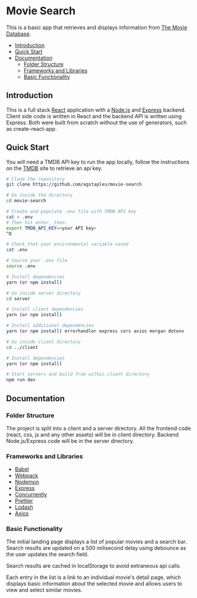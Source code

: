 # Movie Search

This is a basic app that retrieves and displays information from [The Movie Database](https://developers.themoviedb.org/3/getting-started/introduction).

- [Introduction](#introduction)
- [Quick Start](#quick-start)
- [Documentation](#documentation)
  - [Folder Structure](#folder-structure)
  - [Frameworks and Libraries](#frameworks-and-libraries)
  - [Basic Functionality](#basic-functionality)

## Introduction

This is a full stack [React](https://reactjs.org/) application with a [Node.js](https://nodejs.org/en/) and [Express](https://expressjs.com/) backend. Client side code is written in React and the backend API is written using Express. Both were built from scratch without the use of generators, such as create-react-app.

## Quick Start

You will need a TMDB API key to run the app locally, follow the instructions on the [TMDB](https://developers.themoviedb.org/3/getting-started/introduction) site to retrieve an api key.

```bash
# Clone the repository
git clone https://github.com/agstaples/movie-search

# Go inside the directory
cd movie-search

# Create and populate .env file with TMDB API key
cat > .env
# Then hit enter, then:
export TMDB_API_KEY=<your API key>
^D

# Check that your environmental variable saved
cat .env

# Source your .env file
source .env

# Install dependencies
yarn (or npm install)

# Go inside server directory
cd server

# Install client dependencies
yarn (or npm install)

# Install additional dependencies
yarn (or npm install) errorhandler express cors axios morgan dotenv

# Go inside client directory
cd ../client

# Install dependencies
yarn (or npm install)

# Start servers and build from within client directory
npm run dev
```

## Documentation

### Folder Structure

The project is split into a client and a server directory. All the frontend code (react, css, js and any other assets) will be in client directory. Backend Node.js/Express code will be in the server directory.

### Frameworks and Libraries

- [Babel](https://babeljs.io/)
- [Webpack](https://webpack.js.org/)
- [Nodemon](https://nodemon.io/)
- [Express](https://expressjs.com/)
- [Concurrently](https://github.com/kimmobrunfeldt/concurrently)
- [Prettier](https://prettier.io/)
- [Lodash](https://lodash.com/docs/)
- [Axios](https://github.com/axios/axios)

### Basic Functionality

The initial landing page displays a list of popular movies and a search bar. Search results are updated on a 500 milisecond delay using debounce as the user updates the search field.

Search results are cached in localStorage to avoid extraneous api calls.

Each entry in the list is a link to an individual movie's detail page, which displays basic information about the selected movie and allows users to view and select similar movies.
